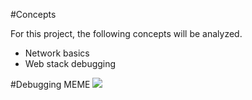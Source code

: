 #Concepts

For this project, the following concepts will be analyzed.
* Network basics
* Web stack debugging

#Debugging MEME
<img src="https://s3.amazonaws.com/intranet-projects-files/holbertonschool-sysadmin_devops/271/B4eeypV.jpg">
